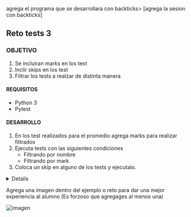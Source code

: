  

agrega el programa que se desarrollara con backticks> [agrega la sesion con backticks] 
	
## Reto tests 3

### OBJETIVO 


1. Se incluiran marks en los text
2. Inclir skips en los test
3. Filtrar los tests a realzar de distinta manera

#### REQUISITOS 
- Python 3
- Pytest

#### DESARROLLO

1. En los test realizados para el promedio agrega marks para realizar filtrados
2. Ejecuta tests con las siguientes condiciones
	- Filtrando por nombre
	- Filtrando por mark
3. Coloca un skip en alguno de los tests y ejecutalo.


<details>
	Para los fines de este reto modificamos el archivo de test a esta manera, la cuál incluye marks

	from promedio import promedio
	import pytest

	@pytest.mark.entero
	def test_promedio_int():
		resultado = promedio(2,4)
		assert resultado == 3
		assert type(resultado) is float

	@pytest.mark.entero
	def test_promedio_int_2():
		resultado = promedio(10,11)
		assert resultado == 10.5
		assert type(resultado) is float

	@pytest.mark.numero
	def test_promedio_float():
		resultado = promedio(10.1,10.3)
		assert resultado == 10.2
		assert type(resultado) is float

	@pytest.mark.numero
	def test_promedio_float_2():
		resultado = promedio(6.0 ,6.5)
		assert resultado == 6.25
		assert type(resultado) is float

	Podemos realizar tests filtrando por nombre:

	$ pytest test_promedio.py -k "float" -v
	======================================================================================== test session starts ========================================================================================
	platform linux -- Python 3.7.6, pytest-5.3.5, py-1.8.1, pluggy-0.13.1 -- /home/luisams/anaconda3/bin/python
	cachedir: .pytest_cache
	hypothesis profile 'default' -> database=DirectoryBasedExampleDatabase('/home/luisams/Documentos/bedu/B1-Programacion-Con-Python-2020/Sesion-08/Reto-03/.hypothesis/examples')
	rootdir: /home/luisams/Documentos/bedu/B1-Programacion-Con-Python-2020/Sesion-08/Reto-03
	plugins: doctestplus-0.5.0, arraydiff-0.3, astropy-header-0.1.2, hypothesis-5.5.4, remotedata-0.3.2, openfiles-0.4.0
	collected 4 items / 2 deselected / 2 selected                                                                                                                                                       

	test_promedio.py::test_promedio_float PASSED                                                                                                                                                  [ 50%]
	test_promedio.py::test_promedio_float_2 PASSED    

	Tests filtrados por marks

	$ pytest test_promedio.py -m entero -v
	======================================================================================== test session starts ========================================================================================
	platform linux -- Python 3.7.6, pytest-5.3.5, py-1.8.1, pluggy-0.13.1 -- /home/luisams/anaconda3/bin/python
	cachedir: .pytest_cache
	hypothesis profile 'default' -> database=DirectoryBasedExampleDatabase('/home/luisams/Documentos/bedu/B1-Programacion-Con-Python-2020/Sesion-08/Reto-03/.hypothesis/examples')
	rootdir: /home/luisams/Documentos/bedu/B1-Programacion-Con-Python-2020/Sesion-08/Reto-03
	plugins: doctestplus-0.5.0, arraydiff-0.3, astropy-header-0.1.2, hypothesis-5.5.4, remotedata-0.3.2, openfiles-0.4.0
	collected 4 items / 2 deselected / 2 selected                                                                                                                                                       

	test_promedio.py::test_promedio_int PASSED                                                                                                                                                    [ 50%]
	test_promedio.py::test_promedio_int_2 PASSED                                                                                                                                                  [100%]

	Colocamos un skip en el tercer test

	@pytest.mark.skip()
	@pytest.mark.numero
	def test_promedio_float():
		resultado = promedio(10.1,10.3)
		assert resultado == 10.2
		assert type(resultado) is float

	Al ejecutarlo tenemos el siguiente resultado:

	$ pytest test_promedio.py  -v
	======================================================================================== test session starts ========================================================================================
	platform linux -- Python 3.7.6, pytest-5.3.5, py-1.8.1, pluggy-0.13.1 -- /home/luisams/anaconda3/bin/python
	cachedir: .pytest_cache
	hypothesis profile 'default' -> database=DirectoryBasedExampleDatabase('/home/luisams/Documentos/bedu/B1-Programacion-Con-Python-2020/Sesion-08/Reto-03/.hypothesis/examples')
	rootdir: /home/luisams/Documentos/bedu/B1-Programacion-Con-Python-2020/Sesion-08/Reto-03
	plugins: doctestplus-0.5.0, arraydiff-0.3, astropy-header-0.1.2, hypothesis-5.5.4, remotedata-0.3.2, openfiles-0.4.0
	collected 4 items                                                                                                                                                                                   

	test_promedio.py::test_promedio_int PASSED                                                                                                                                                    [ 25%]
	test_promedio.py::test_promedio_int_2 PASSED                                                                                                                                                  [ 50%]
	test_promedio.py::test_promedio_float SKIPPED                                                                                                                                                 [ 75%]
	test_promedio.py::test_promedio_float_2 PASSED                                                                                                                                                [100%]
</details> 

Agrega una imagen dentro del ejemplo o reto para dar una mejor experiencia al alumno (Es forzoso que agregages al menos una)

![imagen](https://picsum.photos/200/300)

